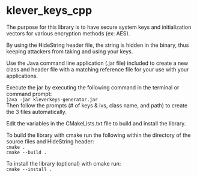 # klever_keys_cpp

The purpose for this library is to have secure system keys and initialization vectors for various encryption methods (ex: AES).

By using the HideString header file, the string is hidden in the binary, thus keeping attackers from taking and using your keys.

Use the Java command line application (.jar file) included to create a new class 
and header file with a matching reference file for your use with your applications.

Execute the jar by executing the following command in the terminal or command prompt:<br>
`java -jar kleverkeys-generator.jar`<br>
Then follow the prompts (# of keys & ivs, class name, and path) to create the 3 files automatically.

Edit the variables in the CMakeLists.txt file to build and install the library.

To build the library with cmake run the following within the directory of the source files and HideString header:
<br>
`cmake .`<br>
`cmake --build .`

To install the library (optional) with cmake run:<br>
`cmake --install .`
